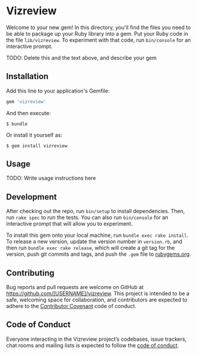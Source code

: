 # Vizreview

Welcome to your new gem! In this directory, you'll find the files you need to be able to package up your Ruby library into a gem. Put your Ruby code in the file `lib/vizreview`. To experiment with that code, run `bin/console` for an interactive prompt.

TODO: Delete this and the text above, and describe your gem

## Installation

Add this line to your application's Gemfile:

```ruby
gem 'vizreview'
```

And then execute:

    $ bundle

Or install it yourself as:

    $ gem install vizreview

## Usage

TODO: Write usage instructions here

## Development

After checking out the repo, run `bin/setup` to install dependencies. Then, run `rake spec` to run the tests. You can also run `bin/console` for an interactive prompt that will allow you to experiment.

To install this gem onto your local machine, run `bundle exec rake install`. To release a new version, update the version number in `version.rb`, and then run `bundle exec rake release`, which will create a git tag for the version, push git commits and tags, and push the `.gem` file to [rubygems.org](https://rubygems.org).

## Contributing

Bug reports and pull requests are welcome on GitHub at https://github.com/[USERNAME]/vizreview. This project is intended to be a safe, welcoming space for collaboration, and contributors are expected to adhere to the [Contributor Covenant](http://contributor-covenant.org) code of conduct.

## Code of Conduct

Everyone interacting in the Vizreview project’s codebases, issue trackers, chat rooms and mailing lists is expected to follow the [code of conduct](https://github.com/[USERNAME]/vizreview/blob/master/CODE_OF_CONDUCT.md).
